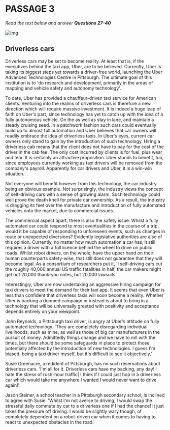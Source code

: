 # PASSAGE 3

*Read the text below and answer **Questions 27-40***

![img](https://iotcdn.oss-ap-southeast-1.aliyuncs.com/2020-11/Driverless%20cars.jpg)

## Driverless cars

Driverless cars may be set to become reality. At least that is, if the executives behind the taxi app, Uber, are to be believed. Currently, Uber is taking its biggest steps yet towards a driver-free world, launching the Uber Advanced Technologies Centre in Pittsburgh. The ultimate goal of this institution is to 'do research and development, primarily in the areas of mapping and vehicle safety and autonomy technology'.

To date, Uber has provided a chauffeur-driven taxi service for American clients. Venturing into the realms of driverless cars is therefore a new direction which will require massive investment. It is indeed a huge leap of faith on Uber's part, since technology has yet to catch up with the idea of a fully autonomous vehicle. On the as well as stay in lane, and maintain a steady cruising seed. In a patchwork fashion such cars could eventually build up to almost full automation and Uber believes that car owners will readily embrace the idea of driverless taxis. In Uber's eyes, current car owners only stand to gain by the introduction of such technology. Hiring a driverless cab means that the client does not have to pay for the cost of the driver in the cab fee. The only cost incurred by clients is for fuel, plus wear and tear. It is certainly an attractive proposition. Uber stands to benefit, too, since employees currently working as taxi drivers will be removed from the company's payroll. Apparently for car drivers and Uber, it is a win-win situation.

Not everyone will benefit however from this technology, the car industry being an obvious example. Not surprisingly, the industry views the concept of selt-driving cars with a sense of growing alarm. Such technology could well prove the death knell for private car ownership. As a result, the industry is dragging its feet over the manufacture and introduction of fully automated vehicles onto the market, due to commercial issues.

The commercial aspect apart, there is also the safety issue. Whilst a fully automated car could respond to most eventualities in the course of a trip, would it be capable of responding to unforeseen events, such as changes in route or unexpected diversions? Evidently legislative authorities are also of this opinion. Currently, no matter how much automation a car has, it still requires a driver with a full licence behind the wheel to drive on public roads. Whilst robot drivers, on the whole, have the upper hand on their human counterparts safety-wise, that still does not guarantee that they will become legal. As a consortium of researchers put it, 'I self-driving cars cut the roughly 40,000 annual US traffic fatalities in half, the car makers might get not 20,000 thank-you notes, but 20,000 lawsuits.'

Interestingly, Uber are now undertaking an aggressive hiring campaign for taxi drivers to meet the demand for their taxi app. It seems that even Uber is less than confident that driverless taxis will soon become a reality. Whether Uber is backing a doomed campaign or instead is about to bring in a technology that will be universally greeted with positivity and acceptance depends entirely on your viewpoint.

John Reynolds, a Pittsburgh taxi driver, is angry at Uber's attitude on fully automated technology. 'They are completely disregarding individual livelihoods, such as mine, as well as those of big car manufacturers in the pursuit of money. Admittedly things change and we have to roll with the times, but there should be some safeguards in place to protect those potentially affected by the introduction of new technologies. I guess I'm biased, being a taxi driver myself, but it's difficult to see it objectively.'

Susie Greenacre, a redident of Pittsburgh, has no such reservations about driverless cars. 'I'm all for it. Driverless cars have my backing, any day! I hate the stress of rush-hour traffic| I think if I could just hop in a driverless car which would take me anywhere I wanted I would never want to drive again!'

Jason Steiner, a school teacher in a Pittsburgh secondary school, is inclined to agree with Susie. 'Whilst I'm not averse to driving, I would swap the stressful daily commute by car to a driverless one if I had the chance! It just takes the pressure off driving. I would be slightly wary though, of completely dependent on a robot-driven car when it comes to having to react to unexpected obstacles in the road.'